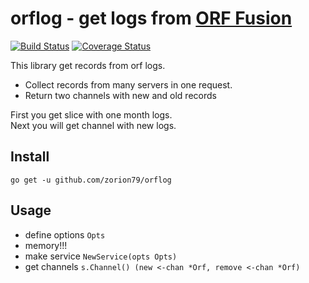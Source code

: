 # orflog - get logs from [ORF Fusion](https://vamsoft.com/)

[![Build Status](https://travis-ci.com/zorion79/orflog.svg?branch=master)](https://travis-ci.com/zorion79/orflog)
[![Coverage Status](https://coveralls.io/repos/github/zorion79/orflog/badge.svg?branch=master)](https://coveralls.io/github/zorion79/orflog?branch=master)

This library get records from orf logs.

- Collect records from many servers in one request.
- Return two channels with new and old records

First you get slice with one month logs.  
Next you will get channel with new logs.

## Install

`go get -u github.com/zorion79/orflog`

## Usage

- define options `Opts`
- memory!!!
- make service `NewService(opts Opts)`
- get channels `s.Channel() (new <-chan *Orf, remove <-chan *Orf)`
